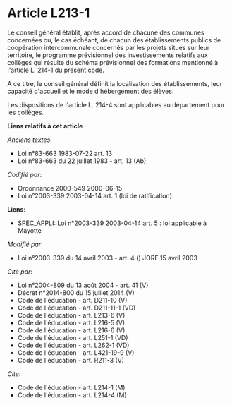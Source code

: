 # Article L213-1

Le conseil général établit, après accord de chacune des communes concernées ou, le cas échéant, de chacun des établissements
publics de coopération intercommunale concernés par les projets situés sur leur territoire, le programme prévisionnel des
investissements relatifs aux collèges qui résulte du schéma prévisionnel des formations mentionné à l'article L. 214-1 du
présent code.

A ce titre, le conseil général définit la localisation des établissements, leur capacité d'accueil et le mode d'hébergement
des élèves.

Les dispositions de l'article L. 214-4 sont applicables au département pour les collèges.

**Liens relatifs à cet article**

_Anciens textes_:

  - Loi n°83-663 1983-07-22 art. 13
  - Loi n°83-663 du 22 juillet 1983 - art. 13 (Ab)

_Codifié par_:

  - Ordonnance 2000-549 2000-06-15
  - Loi n°2003-339 2003-04-14 art. 1 (loi de ratification)

**Liens**:

  - SPEC_APPLI: Loi n°2003-339 2003-04-14 art. 5 : loi applicable à Mayotte

_Modifié par_:

  - Loi n°2003-339 du 14 avril 2003 - art. 4 () JORF 15 avril 2003

_Cité par_:

  - Loi n°2004-809 du 13 août 2004 - art. 41 (V)
  - Décret n°2014-800 du 15 juillet 2014 (V)
  - Code de l'éducation - art. D211-10 (V)
  - Code de l'éducation - art. D211-11-1 (VD)
  - Code de l'éducation - art. L213-6 (V)
  - Code de l'éducation - art. L216-5 (V)
  - Code de l'éducation - art. L216-6 (V)
  - Code de l'éducation - art. L251-1 (VD)
  - Code de l'éducation - art. L262-1 (VD)
  - Code de l'éducation - art. L421-19-9 (V)
  - Code de l'éducation - art. R211-3 (V)

_Cite_:

  - Code de l'éducation - art. L214-1 (M)
  - Code de l'éducation - art. L214-4 (M)
